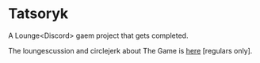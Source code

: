 # Tatsoryk
A Lounge&lt;Discord&gt; gaem project that gets completed.

The loungescussion and circlejerk about The Game is [here](https://forum.loungecpp.net/topic/21/tatsoryk-a-lounge-discord-gaem-project-that-gets-completed) [regulars only].
